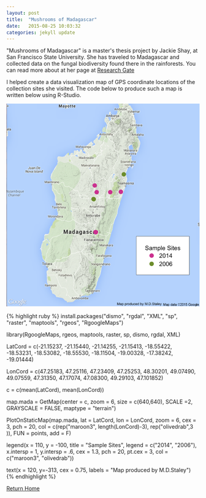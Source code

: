```yaml
---
layout: post
title:  "Mushrooms of Madagascar"
date:   2015-08-25 10:03:32
categories: jekyll update
---
```

"Mushrooms of Madagascar" is a master's thesis project by Jackie Shay, at San Francisco State University. She has traveled to Madagascar and collected data on the fungal biodiversity found there in the rainforests. You can read more about at her page at [Research Gate](http://www.researchgate.net/publication/281123441_A_preliminary_monograph_of_Marasmius_%28Basidiomycota_Agaricales%29_from_Madagascar)

I helped create a data visualization map of GPS coordinate locations of the collection sites she visited. The code below to produce such a map is written below using R-Studio.

![Madagascar]( /assets/madagascar.png)

{% highlight ruby %}
install.packages("dismo", "rgdal", "XML", "sp", "raster", "maptools", "rgeos", "RgoogleMaps")

library(RgoogleMaps, rgeos, maptools, raster, sp, dismo, rgdal, XML)

LatCord = c(-21.15237,
            -21.15440,
            -21.14255,
            -21.15413,
            -18.55422,
            -18.53231,
            -18.53082,
            -18.55530,
            -18.11504,
            -19.00328,
            -17.38242,
            -19.01444)

LonCord = c(47.25183,
            47.25116,
            47.23409,
            47.25253,
            48.30201,
            49.07490,
            49.07559,
            47.31350,
            47.17074,
            47.08300,
            49.29103,
            47.101852)

c = c(mean(LatCord), mean(LonCord))

map.mada = GetMap(center = c,
                  zoom = 6,
                  size = c(640,640),
                  SCALE =2,
                  GRAYSCALE = FALSE,
                  maptype = "terrain")

PlotOnStaticMap(map.mada,
                lat = LatCord,
                lon = LonCord,
                zoom = 6, cex = 3,
                pch = 20,
                col = c(rep("maroon3",
                            length(LonCord)-3),
                            rep("olivedrab",3 )),
                FUN = points, add = F)

legend(x = 110, y = -100, title = "Sample Sites",
       legend = c("2014", "2006"),
       x.intersp = 1,
       y.intersp = .6,
       cex = 1.3,
       pch = 20,
       pt.cex = 3,
       col = c("maroon3", "olivedrab"))

text(x = 120, y=-313, cex = 0.75,
     labels = "Map produced by M.D.Staley")
{% endhighlight %}

[Return Home](http://matthewdstaley.github.io)
